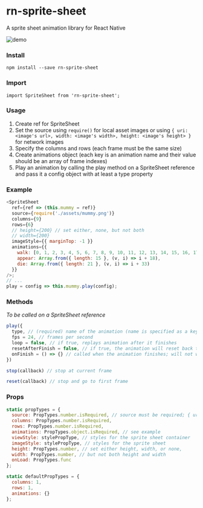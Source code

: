 # rn-sprite-sheet

A sprite sheet animation library for React Native

![demo](https://media.giphy.com/media/xjyRCqzjQhyoartPCq/giphy.gif)

### Install

`npm install --save rn-sprite-sheet`

### Import

`import SpriteSheet from 'rn-sprite-sheet';`

### Usage

1.  Create ref for SpriteSheet
2.  Set the source using `require()` for local asset images or using `{ uri: <image's url>, width: <image's width>, height: <image's height> }` for network images
3.  Specify the columns and rows (each frame must be the same size)
4.  Create animations object (each key is an animation name and their value should be an array of frame indexes)
5.  Play an animation by calling the play method on a SpriteSheet reference and pass it a config object with at least a type property

### Example

```javascript
<SpriteSheet
  ref={ref => (this.mummy = ref)}
  source={require('./assets/mummy.png')}
  columns={9}
  rows={6}
  // height={200} // set either, none, but not both
  // width={200}
  imageStyle={{ marginTop: -1 }}
  animations={{
    walk: [0, 1, 2, 3, 4, 5, 6, 7, 8, 9, 10, 11, 12, 13, 14, 15, 16, 17],
    appear: Array.from({ length: 15 }, (v, i) => i + 18),
    die: Array.from({ length: 21 }, (v, i) => i + 33)
  }}
/>;
// ...
play = config => this.mummy.play(config);
```

### Methods

_To be called on a SpriteSheet reference_

```javascript
play({
  type, // (required) name of the animation (name is specified as a key in the animation prop)
  fps = 24, // frames per second
  loop = false, // if true, replays animation after it finishes
  resetAfterFinish = false, // if true, the animation will reset back to the first frame when finished; else will remain on the last frame when finished
  onFinish = () => {} // called when the animation finishes; will not work when loop === true
})

stop(callback) // stop at current frame

reset(callback) // stop and go to first frame
```

### Props

```javascript
static propTypes = {
  source: PropTypes.number.isRequired, // source must be required; { uri } will not work
  columns: PropTypes.number.isRequired,
  rows: PropTypes.number.isRequired,
  animations: PropTypes.object.isRequired, // see example
  viewStyle: stylePropType, // styles for the sprite sheet container
  imageStyle: stylePropType, // styles for the sprite sheet
  height: PropTypes.number, // set either height, width, or none,
  width: PropTypes.number, // but not both height and width
  onLoad: PropTypes.func
};

static defaultPropTypes = {
  columns: 1,
  rows: 1,
  animations: {}
};
```
